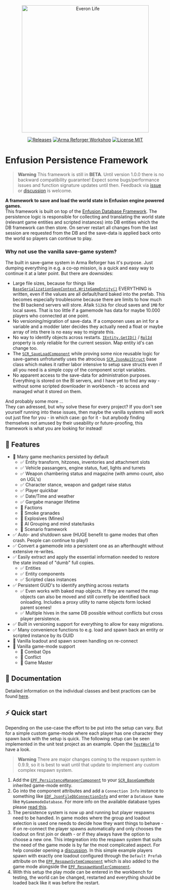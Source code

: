 <div align="center">
<picture>
  <source media="(prefers-color-scheme: dark)" width="400" srcset="https://github.com/Arkensor/EnfusionPersistenceFramework/assets/8494013/f769fd10-1d40-4999-ae41-c1248d556d38">
  <img alt="Everon Life" width="400" src="https://github.com/Arkensor/EnfusionPersistenceFramework/assets/8494013/4875f7aa-e6af-4fb9-be20-4ed1c1790aa3">
</picture>

[![Releases](https://img.shields.io/github/v/release/Arkensor/EnfusionPersistenceFramework?style=flat-square)](https://github.com/Arkensor/EnfusionDatabaseFramework/releases)
[![Arma Reforger Workshop](https://img.shields.io/badge/Workshop-5D6EBC81EB1842EF-blue?style=flat-square)](https://reforger.armaplatform.com/workshop/5D6EBC81EB1842EF)
[![License MIT](https://img.shields.io/badge/License-MIT-green?style=flat-square)](https://opensource.org/licenses/MIT)
</div>

# Enfusion Persistence Framework

> **Warning**
> This framework is still in **BETA**. Until version 1.0.0 there is no backward compatibility guarantee! Expect some bugs/performance issues and function signature updates until then. Feedback via [issue](https://github.com/Arkensor/EnfusionPersistenceFramework/issues) or [discussion](https://github.com/Arkensor/EnfusionPersistenceFramework/discussions) is welcome.

**A framework to save and load the world state in Enfusion engine powered games.**  
This framework is built on top of the [Enfusion Database Framework](https://github.com/Arkensor/EnfusionDatabaseFramework). The persistence logic is responsible for collecting and translating the world state (relevant game entities and scripted instances) into DB entities which the DB framework can then store. On server restart all changes from the last session are requested from the DB and the save-data is applied back onto the world so players can continue to play.

### Why not use the vanilla save-game system?
The built in save-game system in Arma Reforger has it's purpose. Just dumping everything in e.g. a co-op mission, is a quick and easy way to continue it at a later point. But there are downsides: 
- Large file sizes, because for things like [`BaseSerializationSaveContext.WriteGameEntity()`](https://enfusionengine.com/api/redirect?to=enfusion://ScriptEditor/Scripts/Game/generated/Serialization/BaseSerializationSaveContext.c;22) EVERYTHING is written, even if the values are all default/hard baked into the prefab. This becomes especially troublesome because there are limits to how much the BI backend servers will store. Afaik `512kb` for cloud saves and `1MB` for local saves. That is too little if a gamemode has data for maybe 10.000 players who connected at one point.
- No versioning/migration of save-data. If a componen uses an int for a variable and a modder later decides they actually need a float or maybe array of ints there is no easy way to migrate this.
- No way to identify objects across restarts. [`IEntity.GetID()`](https://enfusionengine.com/api/redirect?to=enfusion://ScriptEditor/scripts/Core/generated/Entities/IEntity.c;157) / [`RplId`](https://enfusionengine.com/api/redirect?to=enfusion://ScriptEditor/scripts/Core/proto/EnNetwork.c;45) property is only reliable for the current session. Map entity id's can change too.
- The [`SCR_SaveLoadComponent`](https://enfusionengine.com/api/redirect?to=enfusion://ScriptEditor/Scripts/Game/GameMode/SaveLoad/SCR_SaveLoadComponent.c;12) while proving some nice reusable logic for save-games unfrotunetly uses the atrocious [`SCR_JsonApiStruct`](https://enfusionengine.com/api/redirect?to=enfusion://ScriptEditor/Scripts/Game/GameMode/SaveLoad/SCR_JsonApiStruct.c;5) base class which makes it rather labor intensive to setup save structs even if all you need is a simple copy of the component script variables.
- No apparent access to the save-data for administration purposes. Everything is stored on the BI servers, and I have yet to find any way - without some scripted downloader in workbench - to access and managed what it stored on them.

And probably some more ...  
They can adressed, but why solve these for every project? If you don't see yourself running into these issues, then maybe the vanilla systems will work out just fine for you - in which case: go for it - but anybody finding themselves not amused by their useability or future-proofing, this framework is what you are looking for instead!

## 🚀 Features
- 🚧 Many game mechanics persisted by default
  - ✅ Entity transform, hitzones, inventories and attachment slots
  - ✅ Vehicle passangers, engine status, fuel, lights and turrets
  - ✅ Weapon chambering status and magazine (with ammo count, also on UGL's)
  - ✅ Character stance, weapon and gadget raise status
  - ✅ Player quickbar
  - ✅ Date/Time and weather
  - ✅ Gargabe manager lifetime
  - 🚧 Factions
  - 🚧 Smoke granades
  - 🚧 Explosives (Mines)
  - 🚧 AI Grouping and mind state/tasks
  - 🚧 Scenario framework
- ✅ Auto- and shutdown save (HUGE benefit to game modes that often crash. People can continue to play!)
- ✅ Convert a gamemode into a persistent one as an afterthought without extensive re-writes.
- ✅ Easily extract and apply the essential information needed to restore the state instead of "dumb" full copies.
  - ✅ Entities
  - ✅ Entity components
  - ✅ Scripted class instances
- ✅ Persistent GUID's to identify anything across restarts
  - ✅ Even works with baked map objects. If they are named the map objects can also be moved and still corretly be identified back onloading. Includes a proxy utlity to name objects form locked parent scenes!
  - ✅ Multiple hives in the same DB possible without conflicts but cross player persistence.
- ✅ Built in versioning support for everything to allow for easy migrations.
- ✅ Many convenience functions to e.g. load and spawn back an entity or scripted instance by its GUID
- 🚧 Vanilla loadout and spawn screen handling on re-connect
- 🚧 Vanilla game-mode support
  - 🚧 Combat Ops
  - 🚧 Conflict
  - 🚧 Game Master

## 📖 Documentation
Detailed information on the individual classes and best practices can be found [here](docs/index.md).

## ⚡ Quick start
Depending on the use-case the effort to be put into the setup can vary. But for a simple custom game-mode where each player has one character they spawn back with the setup is quick. The following setup can be seen implemented in the unit test project as an example. Open the [`TestWorld`](https://enfusionengine.com/api/redirect?to=enfusion://WorldEditor/Worlds/TestWorld/TestWorld.ent) to have a look.

> **Warning**
> There are major changes coming to the respawn system in 0.9.9, so it is best to wait until that update to implement any custom complex respawn system.

1. Add the [`EPF_PersistenceManagerComponent`](https://enfusionengine.com/api/redirect?to=enfusion://ScriptEditor/Scripts/Game/EPF_PersistenceManagerComponent.c;26) to your [`SCR_BaseGameMode`](https://enfusionengine.com/api/redirect?to=enfusion://ScriptEditor/Scripts/Game/GameMode/SCR_BaseGameMode.c;105) inherited game-mode entity.
2. Go into the component attributes and add a `Connection Info` instance to something like [`EDF_JsonFileDbConnectionInfo`](https://enfusionengine.com/api/redirect?to=enfusion://ScriptEditor/Scripts/Game/Drivers/LocalFile/EDF_JsonFileDbDriver.c;2) and enter a `Database Name` like `MyGamemodeDatabase`. For more info on the available database types please [read this](https://github.com/Arkensor/EnfusionDatabaseFramework/blob/armareforger/docs/drivers/index.md).
3. The persistence system is now up and running but player respawns need to be handled. In game modes where the group and loadout selection is used one needs to decide how they want things to behave - if on re-connect the player spawns automatically and only chooses the loadout on first join or death - or if they always have the option to choose a new one. This integreation into the respawn system that suits the need of the game mode is by far the most complicated aspect. For help consider opening a [discussion](https://github.com/Arkensor/EnfusionPersistenceFramework/discussions). In this simple example players spawn with exactly one loadout configured through the `Default Prefab` attribute on the [`EPF_RespawnSytemComponent`](https://enfusionengine.com/api/redirect?to=enfusion://ScriptEditor/Scripts/Game/RespawnSystem/EPF_RespawnSytemComponent.c;9) which is also added to the game mode alongside the [`EPF_RespawnHandlerComponent`](https://enfusionengine.com/api/redirect?to=enfusion://ScriptEditor/Scripts/Game/RespawnSystem/EPF_RespawnHandlerComponent.c;6).
4. With this setup the play mode can be entered in the workbench for testing, the world can be changed, restarted and everything should be loaded back like it was before the restart.
